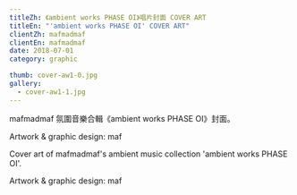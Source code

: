 ```yaml
---
titleZh: 《ambient works PHASE OI》唱片封面 COVER ART
titleEn: "'ambient works PHASE OI' COVER ART"
clientZh: mafmadmaf
clientEn: mafmadmaf
date: 2018-07-01
category: graphic

thumb: cover-aw1-0.jpg
gallery:
  - cover-aw1-1.jpg
---
```


mafmadmaf 氛圍音樂合輯《ambient works PHASE OI》封面。

Artwork & graphic design: maf

<!-- lang -->

Cover art of mafmadmaf's ambient music collection 'ambient works PHASE OI'.

Artwork & graphic design: maf

